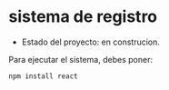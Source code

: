 <h1> sistema de registro</h1>

- Estado del proyecto: en construcion.

Para ejecutar el sistema, debes poner:

```npm install react```
